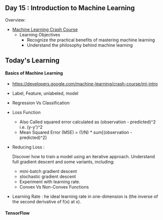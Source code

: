 ## Day 15 : Introduction to Machine Learning

Overview: 
 
- [Machine Learning Crash Course](https://developers.google.com/machine-learning/crash-course)
    - Learning Objectives
        - Recognize the practical benefits of mastering machine learning
        - Understand the philosophy behind machine learning

Today's Learning 
---
#### Basics of Machine Learning 
- https://developers.google.com/machine-learning/crash-course/ml-intro
- Label, Feature, unlabeled, model 
- Regression Vs Classification 
- Loss Function 
    - Also Called squared error calculated as (observation - predicted)^2 i.e. (y-y')^2
    - Mean Squared Error (MSE) = (1/N) * sum[(observation - predicted)^2] 
- Reducing Loss : 
    
    Discover how to train a model using an iterative approach. Understand full gradient descent and some variants, including:
    - mini-batch gradient descent
    - stochastic gradient descent
    - Experiment with learning rate.
    - Convex Vs Non-Convex Functions
    
- Learning Rate : he ideal learning rate in one-dimension is  (the inverse of the second derivative of f(x) at x).

#### TensorFlow 

    
    
    
    
    
    



